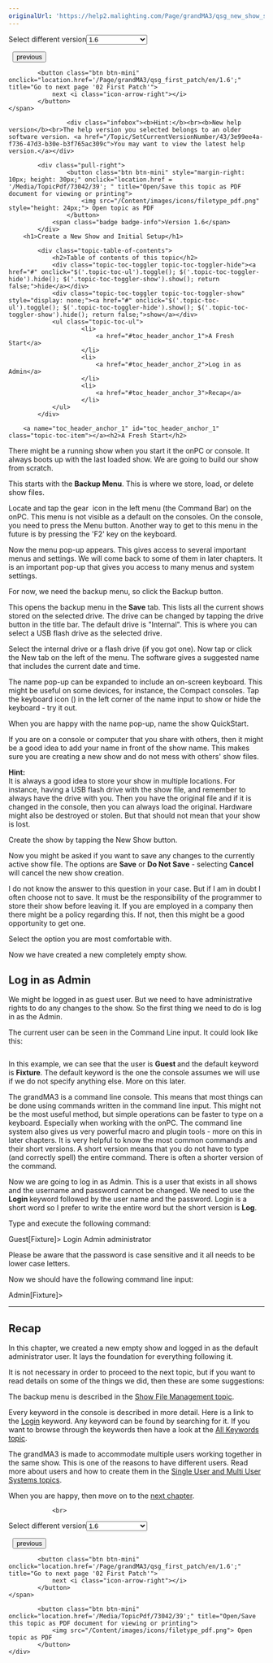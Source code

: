 ```yaml
---
originalUrl: 'https://help2.malighting.com/Page/grandMA3/qsg_new_show_setup/en/1.6'
---
```


<div class="topic-navigation">

<div class="pull-right">
	<span class="pull-left">


<div class="pull-left">
<form action="/Topic/SetCurrentVersionNumber" class="form-inline" id="frmTagSelector" method="post">	<span class="form-mini">
		<div class="input-prepend"><span class="add-on">Select different version</span><select autocomplete="off" id="versionNumberId" name="versionNumberId" onchange="$(this).closest('#frmTagSelector').submit();" style="width: 120px;"><option value="">- latest -</option>
<option value="10">1.0</option>
<option value="32">1.1</option>
<option value="35">1.2</option>
<option value="36">1.3</option>
<option value="37">1.4</option>
<option value="38">1.5</option>
<option selected="selected" value="39">1.6</option>
<option value="40">1.7</option>
<option value="42">1.8</option>
<option value="43">1.9</option>
</select></div>
		<input data-val="true" data-val-number="The field Int32 must be a number." data-val-required="The Int32 field is required." id="ProductId" name="ProductId" type="hidden" value="25">
		<input id="CurrentGuid" name="CurrentGuid" type="hidden" value="3e99ee4a-f736-47d3-b30e-b3f765ac309c">
	</span>
</form></div>&nbsp;	</span>
	<span class="pull-right" style="white-space: nowrap;">
			<button class="btn btn-mini" onclick="location.href='/Page/grandMA3/qsg_welcome/en/1.6'; " title="Go to previous page '00 Welcome'">
				<i class="icon-arrow-left"></i> previous
			</button>

			<button class="btn btn-mini" onclick="location.href='/Page/grandMA3/qsg_first_patch/en/1.6';" title="Go to next page '02 First Patch'">
				next <i class="icon-arrow-right"></i> 
			</button>
	</span>
</div>
<div class="clear-fix" style="margin-bottom: 10px"></div>
</div>

					<div class="infobox"><b>Hint:</b><br><b>New help version</b><br>The help version you selected belongs to an older software version. <a href="/Topic/SetCurrentVersionNumber/43/3e99ee4a-f736-47d3-b30e-b3f765ac309c">You may want to view the latest help version.</a></div>

			<div class="pull-right">
					<button class="btn btn-mini" style="margin-right: 10px; height: 30px;" onclick="location.href = '/Media/TopicPdf/73042/39'; " title="Open/Save this topic as PDF document for viewing or printing">
						<img src="/Content/images/icons/filetype_pdf.png" style="height: 24px;"> Open topic as PDF
					</button>
				<span class="badge badge-info">Version 1.6</span>
			</div>
		<h1>Create a New Show and Initial Setup</h1>

			<div class="topic-table-of-contents">
				<h2>Table of contents of this topic</h2>
				<div class="topic-toc-toggler topic-toc-toggler-hide"><a href="#" onclick="$('.topic-toc-ul').toggle(); $('.topic-toc-toggler-hide').hide(); $('.topic-toc-toggler-show').show(); return false;">hide</a></div>
				<div class="topic-toc-toggler topic-toc-toggler-show" style="display: none;"><a href="#" onclick="$('.topic-toc-ul').toggle(); $('.topic-toc-toggler-hide').show(); $('.topic-toc-toggler-show').hide(); return false;">show</a></div>
				<ul class="topic-toc-ul">
						<li>
							<a href="#toc_header_anchor_1">A Fresh Start</a>
						</li>
						<li>
							<a href="#toc_header_anchor_2">Log in as Admin</a>
						</li>
						<li>
							<a href="#toc_header_anchor_3">Recap</a>
						</li>
				</ul>
			</div>

		<a name="toc_header_anchor_1" id="toc_header_anchor_1" class="topic-toc-item"></a><h2>A Fresh Start</h2>

<p>There might be a running show when you start it the onPC or console. It always boots up with the last loaded show. We are going to build our show from scratch.</p>

<p>This starts with the <strong>Backup Menu</strong>. This is where we store, load, or delete show files.&nbsp;</p>

<p>Locate and tap the gear&nbsp;<img alt="" src="/Media/Image/icon_gear.png"> icon in the left menu (the Command Bar) on the onPC. This menu is not visible as a default on the consoles. On the console, you need to press the <span class="hardkey">Menu</span> button. Another way to get to this menu in the future is by pressing the 'F2' key on the keyboard.</p>

<p>Now the menu pop-up appears. This gives access to several important menus and settings. We will come back to some of them in later chapters. It is an important pop-up that gives you access to many menus and system settings.</p>

<p>For now, we need the backup menu, so click the <span class="softkey">Backup</span> button.</p>

<p>This opens the backup menu in the <strong>Save</strong> tab. This lists all the current shows stored on the selected drive. The drive can be changed by tapping the drive button in the title bar. The default drive is "Internal". This is where you can select a USB flash drive as the selected drive.</p>

<p>Select the internal drive or a flash drive (if you got one). Now tap or click the <span class="softkey">New</span> tab on the left of the menu. The software gives a suggested name that includes the current date and time.</p>

<p>The name pop-up can be expanded to include an on-screen keyboard. This might be useful on some devices, for instance, the Compact consoles. Tap the keyboard icon (<img alt="" src="/Media/Image/icon_virtual_keyboard.png">) in the left corner of the name input to show or hide the keyboard - try it out.</p>

<p>When you are happy with the name pop-up, name the show <span class="syntax">QuickStart</span>.</p>

<p>If you are on a console or computer that you share with others, then it might be a good idea to add your name in front of the show name. This makes sure you are creating a new show and do not mess with others' show files.</p>

<div class="tip"><strong>Hint:</strong><br>
It is always a good idea to store your show in multiple locations. For instance, having a USB flash drive with the show file, and remember to always have the drive with you. Then you have the original file and if it is changed in the console, then you can always load the original. Hardware might also be destroyed or stolen. But that should not mean that your show is lost.</div>

<p>Create the show by tapping the <span class="softkey">New Show</span> button.</p>

<p>Now you might be asked if you want to save any changes to the currently active show file. The options are <strong>Save</strong> or <strong>Do Not Save</strong> - selecting <strong>Cancel</strong> will cancel the new show creation.</p>

<p>I do not know the answer to this question in your case. But if I am in doubt I often choose not to save. It must be the responsibility of the programmer to store their show before leaving it. If you are employed in a company then there might be a policy regarding this. If not, then this might be a good opportunity to get one.</p>

<p>Select the option you are most comfortable with.</p>

<p>Now we have created a new completely empty show.</p>

<a name="toc_header_anchor_2" id="toc_header_anchor_2" class="topic-toc-item"></a><h2>Log in as Admin</h2>

<p>We might be logged in as guest user. But we need to have administrative rights to do any changes to the show. So the first thing we need to do is log in as the Admin.</p>

<p>The current user can be seen in the Command Line input. It could look like this:</p>

<p><img alt="" src="/Media/Image/qsg_01_command-line.png"></p>

<p>In this example, we can see that the user is <strong>Guest </strong>and the default keyword is <strong>Fixture</strong>. The default keyword is the one the console assumes we will use if we do not specify anything else. More on this later.</p>

<p>The grandMA3 is a command line console. This means that most things can be done using commands written in the command line input. This might not be the most useful method, but simple operations can be faster to type on a keyboard. Especially when working with the onPC. The command line system also gives us very powerful macro and plugin tools - more on this in later chapters. It is very helpful to know the most common commands and their short versions. A short version means that you do not have to type (and correctly spell) the entire command. There is often a shorter version of the command.</p>

<p>Now we are going to log in as Admin. This is a user that exists in all shows and the username and password cannot be changed. We need to use the <strong>Login </strong>keyword followed by the user name and the password. Login is a short word so I prefer to write the entire word but the short version is <strong>Log</strong>.</p>

<p>Type and execute the following command:</p>

<div class="cl_input">Guest[Fixture]&gt; Login Admin administrator</div>

<p>Please be aware that the password is case sensitive and it all needs to be lower case letters.</p>

<p>Now we should have the following command line input:</p>

<div class="cl_input">Admin[Fixture]&gt;</div>

<hr>
<a name="toc_header_anchor_3" id="toc_header_anchor_3" class="topic-toc-item"></a><h2>Recap</h2>

<p>In this chapter, we created a new empty show and logged in as the default administrator user. It lays the foundation for everything following it.</p>

<p>It is not necessary in order to proceed to the next topic, but if you want to read details on some of the things we did, then these are some suggestions:</p>

<p>The backup menu is described in the <a href="/Topic/6633b1c0-5d7d-46ac-9cc1-b7ab0bfcca07">Show File Management topic</a>.</p>

<p>Every keyword in the console is described in more detail. Here is a link to the <a href="/Topic/bfdc08da-0f6a-4be2-a71e-adaa51dd1f17">Login</a> keyword. Any keyword can be found by searching for it. If you want to browse through the keywords then have a look at the <a href="/Topic/500335d8-271f-4a14-b965-f71702cee50d">All Keywords topic</a>.</p>

<p>The grandMA3 is made to accommodate multiple users working together in the same show. This is one of the reasons to have different users. Read more about users and how to create them in the <a href="/Topic/3ae0030b-f908-4804-b2f2-1a7951f3d713">Single User and Multi User Systems topics</a>.</p>

<p>When you are happy, then move on to the <a href="/Topic/77fdb9a4-e3b5-49c7-a6a6-d194df7ad1c8">next chapter</a>.</p>


				<br>
<div class="topic-navigation">

<div class="pull-right">
	<span class="pull-left">


<div class="pull-left">
<form action="/Topic/SetCurrentVersionNumber" class="form-inline" id="frmTagSelector" method="post">	<span class="form-mini">
		<div class="input-prepend"><span class="add-on">Select different version</span><select autocomplete="off" id="versionNumberId" name="versionNumberId" onchange="$(this).closest('#frmTagSelector').submit();" style="width: 120px;"><option value="">- latest -</option>
<option value="10">1.0</option>
<option value="32">1.1</option>
<option value="35">1.2</option>
<option value="36">1.3</option>
<option value="37">1.4</option>
<option value="38">1.5</option>
<option selected="selected" value="39">1.6</option>
<option value="40">1.7</option>
<option value="42">1.8</option>
<option value="43">1.9</option>
</select></div>
		<input data-val="true" data-val-number="The field Int32 must be a number." data-val-required="The Int32 field is required." id="ProductId" name="ProductId" type="hidden" value="25">
		<input id="CurrentGuid" name="CurrentGuid" type="hidden" value="3e99ee4a-f736-47d3-b30e-b3f765ac309c">
	</span>
</form></div>&nbsp;	</span>
	<span class="pull-right" style="white-space: nowrap;">
			<button class="btn btn-mini" onclick="location.href='/Page/grandMA3/qsg_welcome/en/1.6'; " title="Go to previous page '00 Welcome'">
				<i class="icon-arrow-left"></i> previous
			</button>

			<button class="btn btn-mini" onclick="location.href='/Page/grandMA3/qsg_first_patch/en/1.6';" title="Go to next page '02 First Patch'">
				next <i class="icon-arrow-right"></i> 
			</button>
	</span>
</div>
	<div class="clear-fix"></div>
	<div class="pull-right">
	
			<button class="btn btn-mini" onclick="location.href='/Media/TopicPdf/73042/39';" title="Open/Save this topic as PDF document for viewing or printing">
				<img src="/Content/images/icons/filetype_pdf.png"> Open topic as PDF
			</button>
	</div>
<div class="clear-fix" style="margin-bottom: 10px"></div>
</div>

	
